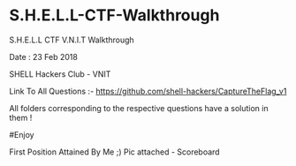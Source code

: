 # S.H.E.L.L-CTF-Walkthrough

S.H.E.L.L CTF V.N.I.T Walkthrough

Date : 23 Feb 2018 

SHELL Hackers Club - VNIT 

Link To All Questions :- https://github.com/shell-hackers/CaptureTheFlag_v1 

All folders corresponding to the respective questions have a solution in them ! 

#Enjoy

First Position Attained By Me ;)
Pic attached - Scoreboard

